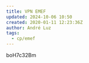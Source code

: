 ```yaml
---
title: VPN EMEF
updated: 2024-10-06 10:50
created: 2020-01-11 12:23:36Z
author: André Luz
tags:
  - cp/emef
---
```


boH7c32Bm